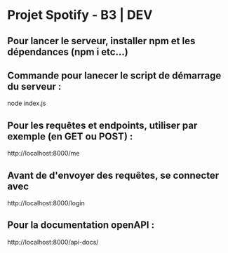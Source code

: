  # Projet Spotify - B3 | DEV
 
 ## Pour lancer le serveur, installer npm et les dépendances (npm i etc...)
 ## Commande pour lanecer le script de démarrage du serveur : 
 node index.js
 
 ## Pour les requêtes et endpoints, utiliser par exemple (en GET ou POST) :
 http://localhost:8000/me
 
 ## Avant de d'envoyer des requêtes, se connecter avec 
 http://localhost:8000/login
 
 ## Pour la documentation openAPI :
 http://localhost:8000/api-docs/
 
 

 

